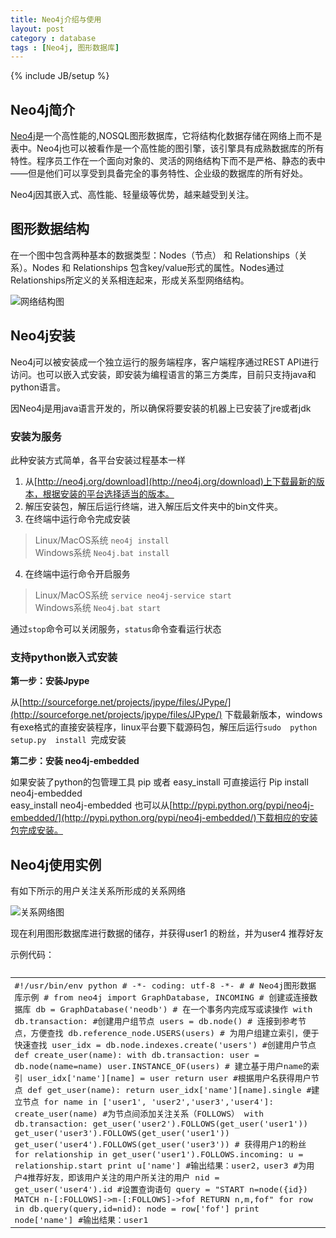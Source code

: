 ```yaml
---
title: Neo4j介绍与使用
layout: post
category : database
tags : [Neo4j, 图形数据库]
---
```

{% include JB/setup %}

## Neo4j简介

[Neo4j][neo4j]是一个高性能的,NOSQL图形数据库，它将结构化数据存储在网络上而不是表中。Neo4j也可以被看作是一个高性能的图引擎，该引擎具有成熟数据库的所有特性。程序员工作在一个面向对象的、灵活的网络结构下而不是严格、静态的表中——但是他们可以享受到具备完全的事务特性、企业级的数据库的所有好处。

Neo4j因其嵌入式、高性能、轻量级等优势，越来越受到关注。

  [neo4j]: http://neo4j.org/

## 图形数据结构

  在一个图中包含两种基本的数据类型：Nodes（节点） 和 Relationships（关系）。Nodes 和 Relationships 包含key/value形式的属性。Nodes通过Relationships所定义的关系相连起来，形成关系型网络结构。

  ![网络结构图][pic1]

## Neo4j安装

Neo4j可以被安装成一个独立运行的服务端程序，客户端程序通过REST API进行访问。也可以嵌入式安装，即安装为编程语言的第三方类库，目前只支持java和python语言。

因Neo4j是用java语言开发的，所以确保将要安装的机器上已安装了jre或者jdk

### 安装为服务

此种安装方式简单，各平台安装过程基本一样

1.    从[http://neo4j.org/download](http://neo4j.org/download)上下载最新的版本，根据安装的平台选择适当的版本。
2.    解压安装包，解压后运行终端，进入解压后文件夹中的bin文件夹。
3.    在终端中运行命令完成安装
> Linux/MacOS系统   `neo4j install`  
>  Windows系统          `Neo4j.bat install`
4.  在终端中运行命令开启服务
> Linux/MacOS系统   `service neo4j-service start`  
>  Windows系统          `Neo4j.bat start`

通过`stop`命令可以关闭服务，`status`命令查看运行状态

### 支持python嵌入式安装

**第一步：安装Jpype**

从[http://sourceforge.net/projects/jpype/files/JPype/](http://sourceforge.net/projects/jpype/files/JPype/) 下载最新版本，windows有exe格式的直接安装程序，linux平台要下载源码包，解压后运行`sudo  python  setup.py  install `完成安装

**第二步：安装 neo4j-embedded**

如果安装了python的包管理工具 pip 或者 easy_install 可直接运行
	Pip install neo4j-embedded  
	easy_install neo4j-embedded
也可以从[http://pypi.python.org/pypi/neo4j-embedded/](http://pypi.python.org/pypi/neo4j-embedded/)下载相应的安装包完成安装。

## Neo4j使用实例 

有如下所示的用户关注关系所形成的关系网络 

![关系网络图][pic2]

现在利用图形数据库进行数据的储存，并获得user1 的粉丝，并为user4 推荐好友

示例代码：

<pre class="prettyprint lang-py">
<table class="prettyprint-table"><tbody><tr><td>
	#!/usr/bin/env python
	# -*- coding: utf-8 -*-
	#
	# Neo4j图形数据库示例
	# 
	from neo4j import GraphDatabase, INCOMING
	 
	# 创建或连接数据库
	db = GraphDatabase('neodb')
	# 在一个事务内完成写或读操作
	with db.transaction:
	    #创建用户组节点
	    users = db.node()
	    # 连接到参考节点，方便查找
	    db.reference_node.USERS(users)
	 
	    # 为用户组建立索引，便于快速查找
	    user_idx = db.node.indexes.create('users')

	#创建用户节点
	def create_user(name):
	    with db.transaction:
	        user = db.node(name=name)
	        user.INSTANCE_OF(users)
	        #  建立基于用户name的索引
	        user_idx['name'][name] = user
	    return user

	 #根据用户名获得用户节点
	def get_user(name):
	    return user_idx['name'][name].single

	#建立节点
	for name in ['user1', 'user2','user3','user4']:
	   create_user(name)
	 
	#为节点间添加关注关系（FOLLOWS）
	with db.transaction:
	    get_user('user2').FOLLOWS(get_user('user1'))
	    get_user('user3').FOLLOWS(get_user('user1'))
	    get_user('user4').FOLLOWS(get_user('user3'))

	# 获得用户1的粉丝
	for relationship in get_user('user1').FOLLOWS.incoming:
	    u = relationship.start
	    print u['name']
	#输出结果：user2，user3

	#为用户4推荐好友，即该用户关注的用户所关注的用户
	nid = get_user('user4').id
	#设置查询语句
	query = "START n=node({id}) MATCH n-[:FOLLOWS]->m-[:FOLLOWS]->fof RETURN n,m,fof"
	 
	for row in db.query(query,id=nid):
	    node = row['fof']
	    print node['name'] 
	#输出结果：user1
</td></tr></tbody></table>
</pre>

[pic1]: http://pic.yupoo.com/ljhero/BXYqXA4M/oyN6W.png
[pic2]: http://pic.yupoo.com/ljhero/BXYqXE3K/adncn.png